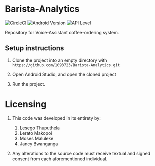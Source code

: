 # Barista-Analytics
[![CircleCI](https://circleci.com/gh/Barista-Analytics/Barista-Analytics.svg?style=shield&circle-token=cdd3f8450e866d2e6267dc2c1b5d3f849d66ed00)](https://circleci.com/gh/Barista-Analytics/Barista-Analytics)
![Android Version](https://img.shields.io/badge/android%20version%20-7.0-brightgreen.svg)
![API Level](https://img.shields.io/badge/api%20Level-24-blue.svg)

Repository for Voice-Assistant coffee-ordering system.

## Setup instructions

1. Clone the project into an empty directory with `https://github.com/1093723/Barista-Analytics.git`

2. Open Android Studio, and open the cloned project

3. Run the project.

# Licensing

1. This code was developed in its entirety by:
	1. Lesego Thuputhela
	2. Lerato Makopoi
	3. Moses Maluleke
	4. Jancy Bwanganga
	
2. Any alterations to the source code must receive textual and signed consent from each aforementioned individual. 
